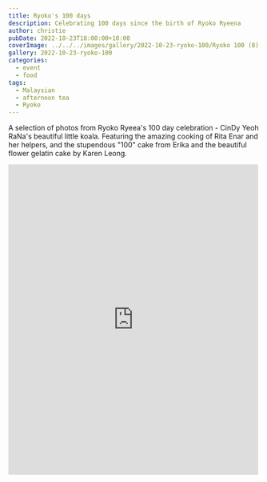 ```yaml
---
title: Ryoko's 100 days
description: Celebrating 100 days since the birth of Ryoko Ryeena
author: christie
pubDate: 2022-10-23T18:00:00+10:00
coverImage: ../../../images/gallery/2022-10-23-ryoko-100/Ryoko 100 (8).jpeg
gallery: 2022-10-23-ryoko-100
categories:
  - event
  - food
tags:
  - Malaysian
  - afternoon tea
  - Ryoko
---
```


A selection of photos from Ryoko Ryeea's 100 day celebration - CinDy Yeoh RaNa's beautiful little koala. Featuring the amazing cooking of Rita Enar and her helpers, and the stupendous "100" cake from Erika and the beautiful flower gelatin cake by Karen Leong.

<iframe src="https://www.facebook.com/plugins/post.php?href=https%3A%2F%2Fwww.facebook.com%2Fchris1.tham%2Fposts%2Fpfbid0Cz23Wt3Lb8fhA56YXnaQKZYRNMs3rAdVUaPBBFHxgdPyQqN1REnmT6TwCEAEWm5gl&show_text=true&width=500" width="500" height="620" style="border:none;overflow:hidden" scrolling="no" frameborder="0" allowfullscreen="true" allow="autoplay; clipboard-write; encrypted-media; picture-in-picture; web-share"></iframe>
